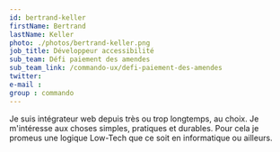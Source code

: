 ```yaml
---
id: bertrand-keller
firstName: Bertrand
lastName: Keller
photo: ./photos/bertrand-keller.png
job_title: Développeur accessibilité
sub_team: Défi paiement des amendes
sub_team_link: /commando-ux/defi-paiement-des-amendes
twitter:
e-mail :
group : commando
---
```


Je suis intégrateur web depuis très ou trop longtemps, au choix. Je m'intéresse aux choses simples, pratiques et durables. Pour cela je promeus une logique Low-Tech que ce soit en informatique ou ailleurs.
